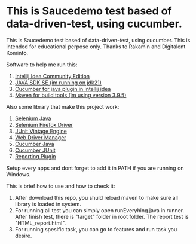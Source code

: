 # This is Saucedemo test based of data-driven-test, using cucumber.

This is Saucedemo test based of data-driven-test, using cucumber. This is intended for educational perpose only. Thanks to Rakamin and Digitalent Kominfo.

Software to help me run this:
1. [Intellij Idea Community Edition](https://www.jetbrains.com/idea/)
2. [JAVA SDK SE (im running on jdk21)](https://www.oracle.com/java/technologies/downloads/)
3. [Cucumber for java plugin in intellij idea](https://plugins.jetbrains.com/plugin/7212-cucumber-for-java)
4. [Maven for build tools (im using version 3.9.5)](https://maven.apache.org/download.cgi)

Also some library that make this project work:
1. [Selenium Java](https://mvnrepository.com/artifact/org.seleniumhq.selenium/selenium-java)
2. [Selenium Firefox Driver](https://mvnrepository.com/artifact/org.seleniumhq.selenium/selenium-firefox-driver)
3. [JUnit Vintage Engine](https://mvnrepository.com/artifact/org.junit.vintage/junit-vintage-engine)
4. [Web Driver Manager](https://mvnrepository.com/artifact/io.github.bonigarcia/webdrivermanager)
5. [Cucumber Java](https://mvnrepository.com/artifact/io.cucumber/cucumber-java)
6. [Cucumber JUnit](https://mvnrepository.com/artifact/io.cucumber/cucumber-junit)
7. [Reporting Plugin](https://mvnrepository.com/artifact/me.jvt.cucumber/reporting-plugin)

Setup every apps and dont forget to add it in PATH if you are running on Windows.

This is brief how to use and how to check it:
1. After download this repo, you shuld reload maven to make sure all library is loaded in system.
2. For running all test you can simply open runEveryhing.java in runner. After finish test, there is "target" folder in root folder. The report test is "HTML_report.html".
3. For running spesific task, you can go to features and run task you desire.